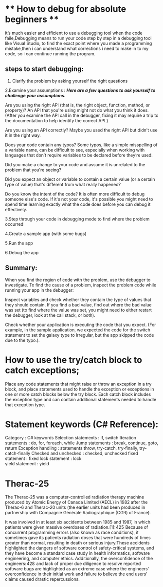 # ** How to debug for absolute beginners **

it’s much easier and efficient to use a debugging tool when the code faile,Debugging means to run your code step by step in a debugging tool like Visual Studio, to find the exact point where you made a programming mistake,then i can  understand what corrections i need to make in to my code, so i can continue running the program.

## steps to start debugging:

1. Clarify the problem by asking yourself the right questions

2.Examine your assumptions :
***Here are a few questions to ask yourself to challenge your assumptions.***

Are you using the right API (that is, the right object, function, method, or property)? An API that you're using might not do what you think it does. (After you examine the API call in the debugger, fixing it may require a trip to the documentation to help identify the correct API.)

Are you using an API correctly? Maybe you used the right API but didn't use it in the right way.

Does your code contain any typos? Some typos, like a simple misspelling of a variable name, can be difficult to see, especially when working with languages that don’t require variables to be declared before they’re used.

Did you make a change to your code and assume it is unrelated to the problem that you're seeing?

Did you expect an object or variable to contain a certain value (or a certain type of value) that's different from what really happened?

Do you know the intent of the code? It is often more difficult to debug someone else's code. If it's not your code, it's possible you might need to spend time learning exactly what the code does before you can debug it effectively.

3.Step through your code in debugging mode to find where the problem occurred

4.Create a sample app (with some bugs)

5.Run the app

6.Debug the app

## Summary:
When you find the region of code with the problem, use the debugger to investigate. To find the cause of a problem, inspect the problem code while running your app in the debugger:

Inspect variables and check whether they contain the type of values that they should contain. If you find a bad value, find out where the bad value was set (to find where the value was set, you might need to either restart the debugger, look at the call stack, or both).

Check whether your application is executing the code that you expect. (For example, in the sample application, we expected the code for the switch statement to set the galaxy type to Irregular, but the app skipped the code due to the typo.).

# How to use the try/catch block to catch exceptions;

Place any code statements that might raise or throw an exception in a try block, and place statements used to handle the exception or exceptions in one or more catch blocks below the try block. Each catch block includes the exception type and can contain additional statements needed to handle that exception type.

# Statement keywords (C# Reference):

Category :	C# keywords
Selection statements  :	if, switch
Iteration statements  :	do, for, foreach, while
Jump statements       :	break, continue, goto, return
Exception handling    : statements	throw, try-catch, try-finally, try-catch-finally
Checked and unchecked :	checked, unchecked
fixed statement       : fixed 
lock statement        : lock  
yield statement       : yield

# Therac-25

The Therac-25 was a computer-controlled radiation therapy machine produced by Atomic Energy of Canada Limited (AECL) in 1982 after the Therac-6 and Therac-20 units (the earlier units had been produced in partnership with Compagnie Générale Radiographique (CGR) of France).

It was involved in at least six accidents between 1985 and 1987, in which patients were given massive overdoses of radiation.[1]: 425  Because of concurrent programming errors (also known as race conditions), it sometimes gave its patients radiation doses that were hundreds of times greater than normal, resulting in death or serious injury.These accidents highlighted the dangers of software control of safety-critical systems, and they have become a standard case study in health informatics, software engineering, and computer ethics. Additionally, the overconfidence of the engineers: 428  and lack of proper due diligence to resolve reported software bugs are highlighted as an extreme case where the engineers' overconfidence in their initial work and failure to believe the end users' claims caused drastic repercussions.











